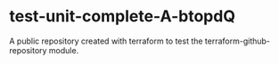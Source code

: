 # test-unit-complete-A-btopdQ
A public repository created with terraform to test the terraform-github-repository module.
